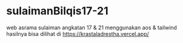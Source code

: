 # sulaimanBilqis17-21
web asrama sulaiman angkatan 17 &amp; 21
menggunakan aos &amp; tailwind
hasilnya bisa dilihat di https://krastaladrestha.vercel.app/